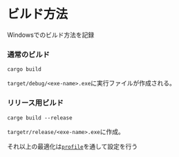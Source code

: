 # ビルド方法
Windowsでのビルド方法を記録
### 通常のビルド
```shell
cargo build
```

`target/debug/<exe-name>.exe`に実行ファイルが作成される。


### リリース用ビルド

```shell
carge build --release
```

`targetr/release/<exe-name>.exe`に作成。

それ以上の最適化は[`profile`](https://doc.rust-lang.org/cargo/reference/profiles.html)を通して設定を行う
